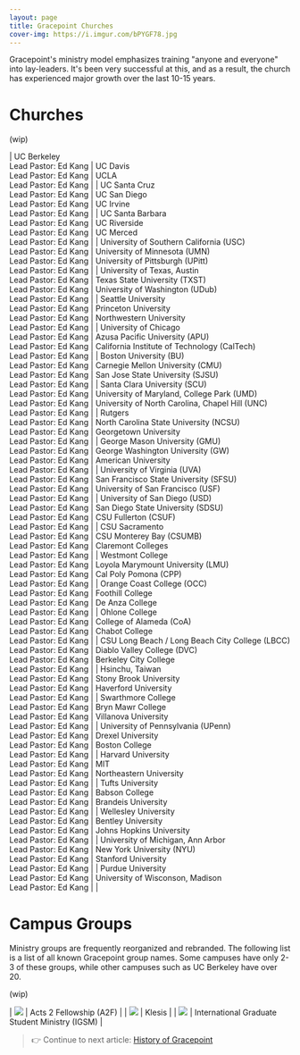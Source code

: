 ```yaml
---
layout: page
title: Gracepoint Churches
cover-img: https://i.imgur.com/bPYGF78.jpg
---
```


Gracepoint's ministry model emphasizes training "anyone and everyone" into lay-leaders. It's been very successful at this, and as a result, the church has experienced major growth over the last 10-15 years.

# Churches

(wip)

| UC Berkeley <br/>Lead Pastor: Ed Kang | UC Davis<br/>Lead Pastor: Ed Kang | UCLA<br/>Lead Pastor: Ed Kang |
| UC Santa Cruz<br/>Lead Pastor: Ed Kang | UC San Diego<br/>Lead Pastor: Ed Kang | UC Irvine<br/>Lead Pastor: Ed Kang |
| UC Santa Barbara<br/>Lead Pastor: Ed Kang | UC Riverside<br/>Lead Pastor: Ed Kang | UC Merced<br/>Lead Pastor: Ed Kang |
| University of Southern California (USC)<br/>Lead Pastor: Ed Kang | University of Minnesota (UMN)<br/>Lead Pastor: Ed Kang | University of Pittsburgh (UPitt)<br/>Lead Pastor: Ed Kang |
| University of Texas, Austin<br/>Lead Pastor: Ed Kang | Texas State University (TXST)<br/>Lead Pastor: Ed Kang | University of Washington (UDub)<br/>Lead Pastor: Ed Kang |
| Seattle University<br/>Lead Pastor: Ed Kang | Princeton University<br/>Lead Pastor: Ed Kang | Northwestern University<br/>Lead Pastor: Ed Kang |
| University of Chicago<br/>Lead Pastor: Ed Kang | Azusa Pacific University (APU)<br/>Lead Pastor: Ed Kang | California Institute of Technology (CalTech)<br/>Lead Pastor: Ed Kang |
| Boston University (BU)<br/>Lead Pastor: Ed Kang | Carnegie Mellon University (CMU)<br/>Lead Pastor: Ed Kang | San Jose State University (SJSU)<br/>Lead Pastor: Ed Kang |
| Santa Clara University (SCU)<br/>Lead Pastor: Ed Kang | University of Maryland, College Park (UMD)<br/>Lead Pastor: Ed Kang | University of North Carolina, Chapel Hill (UNC)
<br/>Lead Pastor: Ed Kang |
| Rutgers<br/>Lead Pastor: Ed Kang | North Carolina State University (NCSU)<br/>Lead Pastor: Ed Kang | Georgetown University<br/>Lead Pastor: Ed Kang |
| George Mason University (GMU)<br/>Lead Pastor: Ed Kang | George Washington University (GW)<br/>Lead Pastor: Ed Kang | American University<br/>Lead Pastor: Ed Kang |
| University of Virginia (UVA)<br/>Lead Pastor: Ed Kang | San Francisco State University (SFSU)<br/>Lead Pastor: Ed Kang | University of San Francisco (USF)<br/>Lead Pastor: Ed Kang |
| University of San Diego (USD)<br/>Lead Pastor: Ed Kang | San Diego State University (SDSU)<br/>Lead Pastor: Ed Kang | CSU Fullerton (CSUF)<br/>Lead Pastor: Ed Kang |
| CSU Sacramento<br/>Lead Pastor: Ed Kang | CSU Monterey Bay (CSUMB)<br/>Lead Pastor: Ed Kang | Claremont Colleges<br/>Lead Pastor: Ed Kang |
| Westmont College<br/>Lead Pastor: Ed Kang | Loyola Marymount University (LMU)<br/>Lead Pastor: Ed Kang | Cal Poly Pomona (CPP)<br/>Lead Pastor: Ed Kang |
| Orange Coast College (OCC)<br/>Lead Pastor: Ed Kang | Foothill College<br/>Lead Pastor: Ed Kang | De Anza College<br/>Lead Pastor: Ed Kang |
| Ohlone College<br/>Lead Pastor: Ed Kang | College of Alameda (CoA)<br/>Lead Pastor: Ed Kang | Chabot College<br/>Lead Pastor: Ed Kang |
| CSU Long Beach / Long Beach City College (LBCC)<br/>Lead Pastor: Ed Kang | Diablo Valley College (DVC)<br/>Lead Pastor: Ed Kang | Berkeley City College<br/>Lead Pastor: Ed Kang |
| Hsinchu, Taiwan<br/>Lead Pastor: Ed Kang | Stony Brook University<br/>Lead Pastor: Ed Kang | Haverford University<br/>Lead Pastor: Ed Kang |
| Swarthmore College<br/>Lead Pastor: Ed Kang | Bryn Mawr College<br/>Lead Pastor: Ed Kang | Villanova University<br/>Lead Pastor: Ed Kang |
| University of Pennsylvania (UPenn) <br/>Lead Pastor: Ed Kang | Drexel University<br/>Lead Pastor: Ed Kang | Boston College<br/>Lead Pastor: Ed Kang |
| Harvard University<br/>Lead Pastor: Ed Kang | MIT<br/>Lead Pastor: Ed Kang | Northeastern University<br/>Lead Pastor: Ed Kang |
| Tufts University<br/>Lead Pastor: Ed Kang | Babson College<br/>Lead Pastor: Ed Kang | Brandeis University<br/>Lead Pastor: Ed Kang |
| Wellesley University<br/>Lead Pastor: Ed Kang | Bentley University<br/>Lead Pastor: Ed Kang | Johns Hopkins University<br/>Lead Pastor: Ed Kang |
| University of Michigan, Ann Arbor<br/>Lead Pastor: Ed Kang | New York University (NYU)<br/>Lead Pastor: Ed Kang | Stanford University<br/>Lead Pastor: Ed Kang |
| Purdue University<br/>Lead Pastor: Ed Kang | University of Wisconson, Madison<br/>Lead Pastor: Ed Kang | |

# Campus Groups

Ministry groups are frequently reorganized and rebranded. The following list is a list of all known Gracepoint group names. Some campuses have only 2-3 of these groups, while other campuses such as UC Berkeley have over 20.

(wip)

| ![](https://i.imgur.com/IZmRrlI.png) | Acts 2 Fellowship (A2F) |
| ![](https://i.imgur.com/IZmRrlI.png) | Klesis |
| ![](https://i.imgur.com/IZmRrlI.png) | International Graduate Student Ministry (IGSM) |

> 👉 Continue to next article: [History of Gracepoint](history-of-gracepoint.md)


